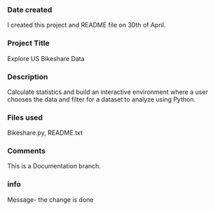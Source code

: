 ### Date created
I created this project and README file on 30th of April.

### Project Title
Explore US Bikeshare Data

### Description
Calculate statistics and build an interactive environment where a user chooses the data and filter for a dataset to analyze using Python.

### Files used
Bikeshare.py, README.txt

### Comments
This is a Documentation branch.

### info
Message- the change is done
